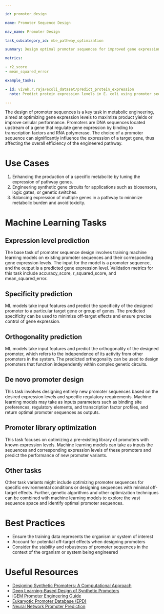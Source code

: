 ```yaml
---

id: promoter_design

name: Promoter Sequence Design

nav_name: Promoter Design

task_subcategory_id: mbe_pathway_optimization

summary: Design optimal promoter sequences for improved gene expression and metabolic pathway performance.

metrics:

- r2_score
- mean_squared_error

example_tasks:

- id: vivek.r.raja/ecoli_dataset/predict_protein_expression
  note: Predict protein expression levels in E. coli using promoter sequences

---
```


The design of promoter sequences is a key task in metabolic engineering, aimed at optimizing gene expression levels to
maximize product yields or improve cellular performance. Promoters are DNA sequences located upstream of a gene that
regulate gene expression by binding to transcription factors and RNA polymerase. The choice of a promoter sequence can
significantly influence the expression of a target gene, thus affecting the overall efficiency of the engineered
pathway.

# Use Cases

1. Enhancing the production of a specific metabolite by tuning the expression of pathway genes.
2. Engineering synthetic gene circuits for applications such as biosensors, logic gates, or genetic switches.
3. Balancing expression of multiple genes in a pathway to minimize metabolic burden and avoid toxicity.

# Machine Learning Tasks

## Expression level prediction

The base task of promoter sequence design involves training machine learning models on existing promoter sequences and
their corresponding gene expression levels. The input for the model is a promoter sequence, and the output is a
predicted gene expression level. Validation metrics for this task include accuracy_score, r_squared_score, and
mean_squared_error.

## Specificity prediction

ML models take input features and predict the specificity of the designed promoter to a particular target gene or group
of genes.
The predicted specificity can be used to minimize off-target effects and ensure precise control of gene expression.

## Orthogonality prediction

ML models take input features and predict the orthogonality of the designed promoter, which refers to the independence
of its activity from other promoters in the system. The predicted orthogonality can be used to design promoters that
function independently within complex genetic circuits.

## De novo promoter design

This task involves designing entirely new promoter sequences based on the desired expression levels and specific
regulatory requirements. Machine learning models may take as inputs parameters such as binding site preferences,
regulatory elements, and transcription factor profiles, and return optimal promoter sequences as outputs.

## Promoter library optimization

This task focuses on optimizing a pre-existing library of promoters with known expression levels. Machine learning
models can take as inputs the sequences and corresponding expression levels of these promoters and predict the
performance of new promoter variants.

## Other tasks

Other task variants might include optimizing promoter sequences for specific environmental conditions or designing
sequences with minimal off-target effects.
Further, genetic algorithms and other optimization techniques can be combined with machine learning models to explore
the vast
sequence space and identify optimal promoter sequences.

# Best Practices

- Ensure the training data represents the organism or system of interest
- Account for potential off-target effects when designing promoters
- Consider the stability and robustness of promoter sequences in the context of the organism or system being engineered

# Useful Resources

- [Designing Synthetic Promoters: A Computational Approach](https://doi.org/10.1021/acssynbio.7b00360)
- [Deep Learning-Based Design of Synthetic Promoters](https://doi.org/10.1021/acssynbio.9b00395)
- [iGEM Promoter Engineering Guide](https://2021.igem.org/Resources/Promoter_Engineering)
- [Eukaryotic Promoter Database (EPD)](https://epd.epfl.ch//index.php)
- [Neural Network Promoter Prediction](http://www.fruitfly.org/seq_tools/promoter.html)
